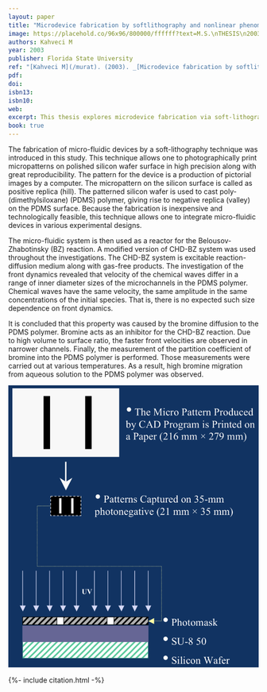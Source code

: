 ```yaml
---
layout: paper
title: "Microdevice fabrication by softlithography and nonlinear phenomena in microchannels"
image: https://placehold.co/96x96/800000/ffffff?text=M.S.\nTHESIS\n2003
authors: Kahveci M
year: 2003
publisher: Florida State University
ref: "[Kahveci M](/murat). (2003). _[Microdevice fabrication by softlithography and nonlinear phenomena in microchannels](/asz)_. Master’s thesis, Florida State University, Tallahassee, Florida, USA."
pdf:
doi: 
isbn13:
isbn10:
web:
excerpt: This thesis explores microdevice fabrication via soft-lithography and the size-dependent nonlinear dynamics in microchannels.
book: true 
---
```


The fabrication of micro-fluidic devices by a soft-lithography technique was introduced in this study. This technique allows one to photographically print micropatterns on polished silicon wafer surface in high precision along with great reproducibility. The pattern for the device is a production of pictorial images by a computer. The micropattern on the silicon surface is called as positive replica (hill). The patterned silicon wafer is used to cast poly-(dimethylsiloxane) (PDMS) polymer, giving rise to negative replica (valley) on the PDMS surface. Because the fabrication is inexpensive and technologically feasible, this technique allows one to integrate micro-fluidic devices in various experimental designs.

The micro-fluidic system is then used as a reactor for the Belousov-Zhabotinsky (BZ) reaction. A modified version of CHD-BZ system was used throughout the investigations. The CHD-BZ system is excitable reaction-diffusion medium along with gas-free products. The investigation of the front dynamics revealed that velocity of the chemical waves differ in a range of inner diameter sizes of the microchannels in the PDMS polymer. Chemical waves have the same velocity, the same amplitude in the same concentrations of the initial species. That is, there is no expected such size dependence on front dynamics.

It is concluded that this property was caused by the bromine diffusion to the PDMS polymer. Bromine acts as an inhibitor for the CHD-BZ reaction. Due to high volume to surface ratio, the faster front velocities are observed in narrower channels. Finally, the measurement of the partition coefficient of bromine into the PDMS polymer is performed. Those measurements were carried out at various temperatures. As a result, high bromine migration from aqueous solution to the PDMS polymer was observed.

![](/images/books/2003-04-30-microdevice-nonlinear-dynamics-thesis-1.png)

{%- include citation.html -%}